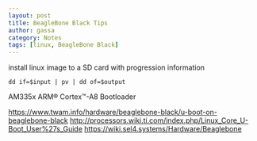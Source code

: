 ```yaml
---
layout: post
title: BeagleBone Black Tips
author: gassa
category: Notes
tags: [linux, BeagleBone Black]
---
```


install linux image to a SD card with progression information

```
dd if=$input | pv | dd of=$output
```

AM335x ARM&reg; Cortex&trade;-A8 Bootloader

https://www.twam.info/hardware/beaglebone-black/u-boot-on-beaglebone-black
http://processors.wiki.ti.com/index.php/Linux_Core_U-Boot_User%27s_Guide
https://wiki.sel4.systems/Hardware/Beaglebone
